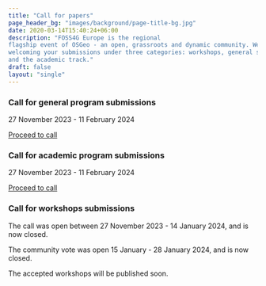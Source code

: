 ```yaml
---
title: "Call for papers"
page_header_bg: "images/background/page-title-bg.jpg"
date: 2020-03-14T15:40:24+06:00
description: "FOSS4G Europe is the regional
flagship event of OSGeo - an open, grassroots and dynamic community. We are
welcoming your submissions under three categories: workshops, general sessions,
and the academic track."
draft: false
layout: "single"
---
```


### Call for general program submissions
27 November 2023 - 11 February 2024  

[Proceed to call](../cfp-general-program/)

### Call for academic program submissions
27 November 2023 - 11 February 2024

[Proceed to call](../cfp-academic-program/)

### Call for workshops submissions
The call was open between 27 November 2023 - 14 January 2024, and is now closed.

The community vote was open 15 January - 28 January 2024, and is now closed.

The accepted workshops will be published soon.
